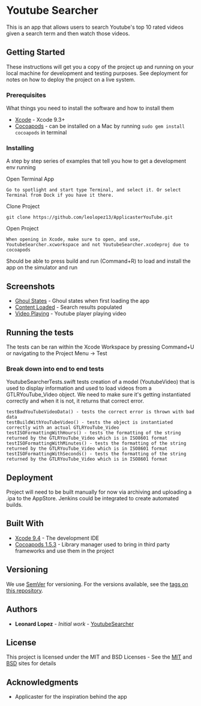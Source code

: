 # Youtube Searcher

This is an app that allows users to search Youtube's top 10 rated videos given a search term and then watch those videos.

## Getting Started

These instructions will get you a copy of the project up and running on your local machine for development and testing purposes. See deployment for notes on how to deploy the project on a live system.

### Prerequisites

What things you need to install the software and how to install them

* [Xcode](https://developer.apple.com/download/more/?&name=Xcode) - Xcode 9.3+
* [Cocoapods](https://guides.cocoapods.org/using/getting-started.html) - can be installed on a Mac by running `sudo gem install cocoapods` in terminal

### Installing

A step by step series of examples that tell you how to get a development env running

Open Terminal App 

```
Go to spotlight and start type Terminal, and select it. Or select Terminal from Dock if you have it there.
```

Clone Project

```
git clone https://github.com/leolopez13/ApplicasterYouTube.git
```

Open Project

```
When opening in Xcode, make sure to open, and use, YoutubeSearcher.xcworkspace and not YoutubeSearcher.xcodeproj due to cocoapods
```

Should be able to press build and run (Command+R) to load and install the app on the simulator and run

## Screenshots 

* [Ghoul States](https://raw.githubusercontent.com/leolopez13/ApplicasterYouTube/master/youtubeSearchGhoulStates.png) - Ghoul states when first loading the app
* [Content Loaded](https://raw.githubusercontent.com/leolopez13/ApplicasterYouTube/master/youtubeSearchWithVideos.png) - Search results populated
* [Video Playing](https://raw.githubusercontent.com/leolopez13/ApplicasterYouTube/master/youtubeSearchVideoPlaying.png) - Youtube player playing video

## Running the tests

The tests can be ran within the Xcode Workspace by pressing Command+U or navigating to the Project Menu -> Test

### Break down into end to end tests

YoutubeSearcherTests.swift tests creation of a model (YoutubeVideo) that is used to display information and used to load videos from a GTLRYouTube_Video object. We need to make sure it's getting instantiated correctly and when it is not, it returns that correct error.
```
testBadYouTubeVideoData() - tests the correct error is thrown with bad data
testBuildWithYouTubeVideo() - tests the object is instantiated correctly with an actual GTLRYouTube_Video
testISOFormattingWithHours() - tests the formatting of the string returned by the GTLRYouTube_Video which is in ISO8601 format
testISOFormattingWithMinutes() - tests the formatting of the string returned by the GTLRYouTube_Video which is in ISO8601 format
testISOFormattingWithSeconds() - tests the formatting of the string returned by the GTLRYouTube_Video which is in ISO8601 format
```

## Deployment

Project will need to be built manually for now via archiving and uploading a .ipa to the AppStore. Jenkins could be integrated to create automated builds.

## Built With

* [Xcode 9.4](https://developer.apple.com/download/more/?&name=Xcode) - The development IDE 
* [Cocoapods 1.5.3](https://guides.cocoapods.org/using/getting-started.html) - Library manager used to bring in third party frameworks and use them in the project

## Versioning

We use [SemVer](http://semver.org/) for versioning. For the versions available, see the [tags on this repository](https://github.com/your/project/tags). 

## Authors

* **Leonard Lopez** - *Initial work* - [YoutubeSearcher](https://github.com/leolopez13/ApplicasterYouTube)

## License

This project is licensed under the MIT and BSD Licenses - See the [MIT](https://opensource.org/licenses/MIT) and [BSD](https://en.wikipedia.org/wiki/BSD_licenses) sites for details

## Acknowledgments

* Applicaster for the inspiration behind the app

